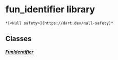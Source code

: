 


# fun_identifier library






    *[<Null safety>](https://dart.dev/null-safety)*





## Classes

##### [FunIdentifier](../smeup_models_fun_identifier/FunIdentifier-class.md)



 















